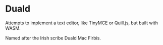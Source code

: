 # Duald

Attempts to implement a text editor, like TinyMCE or Quill.js, but built with WASM.

Named after the Irish scribe Duald Mac Firbis.
